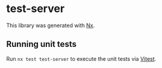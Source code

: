 # test-server

This library was generated with [Nx](https://nx.dev).

## Running unit tests

Run `nx test test-server` to execute the unit tests via [Vitest](https://vitest.dev/).
